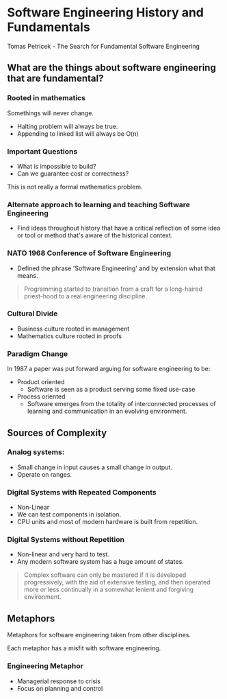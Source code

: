 # Software Engineering History and Fundamentals
Tomas Petricek - The Search for Fundamental Software Engineering

## What are the things about software engineering that are fundamental?
### Rooted in mathematics
Somethings will never change.
- Halting problem will always be true.
- Appending to linked list will always be O(n)

### Important Questions
- What is impossible to build?
- Can we guarantee cost or correctness?

This is not really a formal mathematics problem.

### Alternate approach to learning and teaching Software Engineering
- Find ideas throughout history that have a critical reflection of some idea or tool or method that's aware of the historical context.

### NATO 1968 Conference of Software Engineering
- Defined the phrase 'Software Engineering' and by extension what that means.
> Programming started to transition from a craft for a long-haired priest-hood to a real engineering discipline.

### Cultural Divide
- Business culture rooted in management
- Mathematics culture rooted in proofs

### Paradigm Change
In 1987 a paper was put forward arguing for software engineering to be:
- Product oriented
    - Software is seen as a product serving some fixed use-case
- Process oriented
    - Software emerges from the totality of interconnected processes of learning and communication in an evolving environment.

## Sources of Complexity
### Analog systems:
- Small change in input causes a small change in output.
- Operate on ranges.

### Digital Systems with Repeated Components
- Non-Linear
- We can test components in isolation.
- CPU units and most of modern hardware is built from repetition.

### Digital Systems without Repetition
- Non-linear and very hard to test.
- Any modern software system has a huge amount of states.

> Complex software can only be mastered if it is developed progressively, with the aid of extensive testing, and then operated more or less continually in a somewhat lenient and forgiving environment.

## Metaphors
Metaphors for software engineering taken from other disciplines.

Each metaphor has a misfit with software engineering.

### Engineering Metaphor
- Managerial response to crisis
- Focus on planning and control

